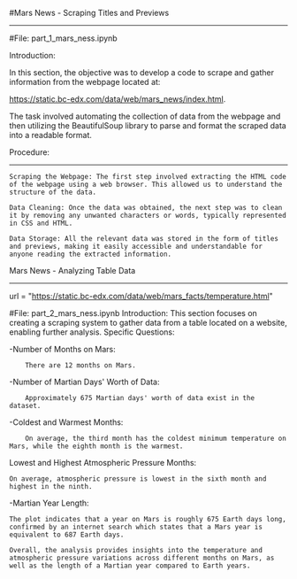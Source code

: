 #Mars News - Scraping Titles and Previews
_______________________________________________________________________________________________________
#File: part_1_mars_ness.ipynb

Introduction:

In this section, the objective was to develop a code to scrape and gather information from the webpage located at: 

https://static.bc-edx.com/data/web/mars_news/index.html. 

The task involved automating the collection of data from the webpage and then utilizing the BeautifulSoup library to parse and format the scraped data into a readable format.

Procedure:
_____________________________

    Scraping the Webpage: The first step involved extracting the HTML code of the webpage using a web browser. This allowed us to understand the structure of the data.

    Data Cleaning: Once the data was obtained, the next step was to clean it by removing any unwanted characters or words, typically represented in CSS and HTML.

    Data Storage: All the relevant data was stored in the form of titles and previews, making it easily accessible and understandable for anyone reading the extracted information.




Mars News - Analyzing Table Data
_______________________________________________________
url = "https://static.bc-edx.com/data/web/mars_facts/temperature.html"

#File: part_2_mars_ness.ipynb
Introduction:
This section focuses on creating a scraping system to gather data from a table located on a website, enabling further analysis.
Specific Questions:

-Number of Months on Mars:
    
        There are 12 months on Mars.

-Number of Martian Days' Worth of Data:
    
        Approximately 675 Martian days' worth of data exist in the dataset.

-Coldest and Warmest Months:
    
        On average, the third month has the coldest minimum temperature on Mars, while the eighth month is the warmest.

Lowest and Highest Atmospheric Pressure Months:

    On average, atmospheric pressure is lowest in the sixth month and highest in the ninth.
-Martian Year Length:

    The plot indicates that a year on Mars is roughly 675 Earth days long, confirmed by an internet search which states that a Mars year is equivalent to 687 Earth days.

    Overall, the analysis provides insights into the temperature and atmospheric pressure variations across different months on Mars, as well as the length of a Martian year compared to Earth years.

